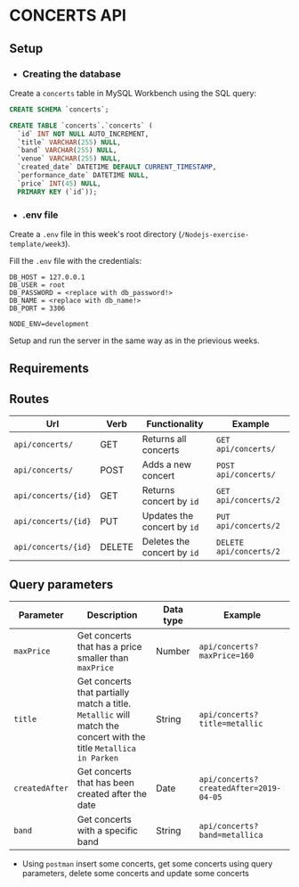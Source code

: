 # CONCERTS API

## Setup 

* ### Creating the database

Create a `concerts` table in MySQL Workbench using the SQL query:

```sql
CREATE SCHEMA `concerts`;

CREATE TABLE `concerts`.`concerts` (
  `id` INT NOT NULL AUTO_INCREMENT,
  `title` VARCHAR(255) NULL,
  `band` VARCHAR(255) NULL,
  `venue` VARCHAR(255) NULL,
  `created_date` DATETIME DEFAULT CURRENT_TIMESTAMP,
  `performance_date` DATETIME NULL,
  `price` INT(45) NULL,
  PRIMARY KEY (`id`));
```

* ### .env file

Create a `.env` file in this week's root directory (`/Nodejs-exercise-template/week3`).

Fill the `.env` file with the credentials:
```
DB_HOST = 127.0.0.1
DB_USER = root
DB_PASSWORD = <replace with db_password!>
DB_NAME = <replace with db_name!>
DB_PORT = 3306

NODE_ENV=development
```

Setup and run the server in the same way as in the prievious weeks. 


## Requirements

## Routes

| Url                 | Verb   | Functionality               | Example              |
| ------------------- | ------ | --------------------------- | -------------------- |
| `api/concerts/`     | GET    | Returns all concerts        | `GET api/concerts/`  |
| `api/concerts/`     | POST   | Adds a new concert          | `POST api/concerts/` |
| `api/concerts/{id}` | GET    | Returns concert by `id`     | `GET api/concerts/2` |
| `api/concerts/{id}` | PUT    | Updates the concert by `id` | `PUT api/concerts/2` |
| `api/concerts/{id}` | DELETE | Deletes the concert by `id` | `DELETE api/concerts/2`  |

## Query parameters

| Parameter      | Description                                                                                                       | Data type | Example                                |
| -------------- | ----------------------------------------------------------------------------------------------------------------- | --------- | -------------------------------------- |
| `maxPrice`     | Get concerts that has a price smaller than `maxPrice`                                                             | Number    | `api/concerts?maxPrice=160`               |
| `title`        | Get concerts that partially match a title. `Metallic` will match the concert with the title `Metallica in Parken` | String    | `api/concerts?title=metallic`          |
| `createdAfter` | Get concerts that has been created after the date                                                                 | Date      | `api/concerts?createdAfter=2019-04-05` |
| `band`         | Get concerts with a specific band                                                                                 | String    | `api/concerts?band=metallica`          |


* Using `postman` insert some concerts, get some concerts using query parameters, delete some concerts and update some concerts
